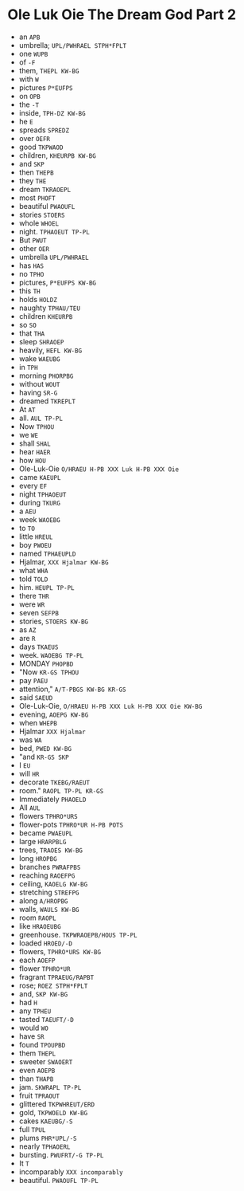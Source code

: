 # Ole Luk Oie The Dream God Part 2

* an `APB`
* umbrella; `UPL/PWHRAEL STPH*FPLT`
* one `WUPB`
* of `-F`
* them, `THEPL KW-BG`
* with `W`
* pictures `P*EUFPS`
* on `OPB`
* the `-T`
* inside, `TPH-DZ KW-BG`
* he `E`
* spreads `SPREDZ`
* over `OEFR`
* good `TKPWAOD`
* children, `KHEURPB KW-BG`
* and `SKP`
* then `THEPB`
* they `THE`
* dream `TKRAOEPL`
* most `PHOFT`
* beautiful `PWAOUFL`
* stories `STOERS`
* whole `WHOEL`
* night. `TPHAOEUT TP-PL`
* But `PWUT`
* other `OER`
* umbrella `UPL/PWHRAEL`
* has `HAS`
* no `TPHO`
* pictures, `P*EUFPS KW-BG`
* this `TH`
* holds `HOLDZ`
* naughty `TPHAU/TEU`
* children `KHEURPB`
* so `SO`
* that `THA`
* sleep `SHRAOEP`
* heavily, `HEFL KW-BG`
* wake `WAEUBG`
* in `TPH`
* morning `PHORPBG`
* without `WOUT`
* having `SR-G`
* dreamed `TKREPLT`
* At `AT`
* all. `AUL TP-PL`
* Now `TPHOU`
* we `WE`
* shall `SHAL`
* hear `HAER`
* how `HOU`
* Ole-Luk-Oie `O/HRAEU H-PB XXX Luk H-PB XXX Oie`
* came `KAEUPL`
* every `EF`
* night `TPHAOEUT`
* during `TKURG`
* a `AEU`
* week `WAOEBG`
* to `TO`
* little `HREUL`
* boy `PWOEU`
* named `TPHAEUPLD`
* Hjalmar, `XXX Hjalmar KW-BG`
* what `WHA`
* told `TOLD`
* him. `HEUPL TP-PL`
* there `THR`
* were `WR`
* seven `SEFPB`
* stories, `STOERS KW-BG`
* as `AZ`
* are `R`
* days `TKAEUS`
* week. `WAOEBG TP-PL`
* MONDAY `PHOPBD`
* "Now `KR-GS TPHOU`
* pay `PAEU`
* attention," `A/T-PBGS KW-BG KR-GS`
* said `SAEUD`
* Ole-Luk-Oie, `O/HRAEU H-PB XXX Luk H-PB XXX Oie KW-BG`
* evening, `AOEPG KW-BG`
* when `WHEPB`
* Hjalmar `XXX Hjalmar`
* was `WA`
* bed, `PWED KW-BG`
* "and `KR-GS SKP`
* I `EU`
* will `HR`
* decorate `TKEBG/RAEUT`
* room." `RAOPL TP-PL KR-GS`
* Immediately `PHAOELD`
* All `AUL`
* flowers `TPHRO*URS`
* flower-pots `TPHRO*UR H-PB POTS`
* became `PWAEUPL`
* large `HRARPBLG`
* trees, `TRAOES KW-BG`
* long `HROPBG`
* branches `PWRAFPBS`
* reaching `RAOEFPG`
* ceiling, `KAOELG KW-BG`
* stretching `STREFPG`
* along `A/HROPBG`
* walls, `WAULS KW-BG`
* room `RAOPL`
* like `HRAOEUBG`
* greenhouse. `TKPWRAOEPB/HOUS TP-PL`
* loaded `HROED/-D`
* flowers, `TPHRO*URS KW-BG`
* each `AOEFP`
* flower `TPHRO*UR`
* fragrant `TPRAEUG/RAPBT`
* rose; `ROEZ STPH*FPLT`
* and, `SKP KW-BG`
* had `H`
* any `TPHEU`
* tasted `TAEUFT/-D`
* would `WO`
* have `SR`
* found `TPOUPBD`
* them `THEPL`
* sweeter `SWAOERT`
* even `AOEPB`
* than `THAPB`
* jam. `SKWRAPL TP-PL`
* fruit `TPRAOUT`
* glittered `TKPWHREUT/ERD`
* gold, `TKPWOELD KW-BG`
* cakes `KAEUBG/-S`
* full `TPUL`
* plums `PHR*UPL/-S`
* nearly `TPHAOERL`
* bursting. `PWUFRT/-G TP-PL`
* It `T`
* incomparably `XXX incomparably`
* beautiful. `PWAOUFL TP-PL`
